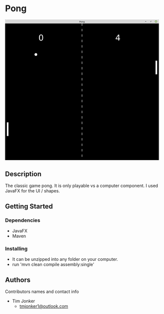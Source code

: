 # Pong

![screenshot of program](https://github.com/tmjonker/pong/blob/master/pong_screenshot1.png)

## Description

The classic game pong.  It is only playable vs a computer component. I used JavaFX for the UI / shapes.

## Getting Started

### Dependencies

* JavaFX
* Maven

### Installing

* It can be unzipped into any folder on your computer.
* run 'mvn clean compile assembly:single' 

## Authors

Contributors names and contact info

* Tim Jonker
  - tmjonker1@outlook.com
